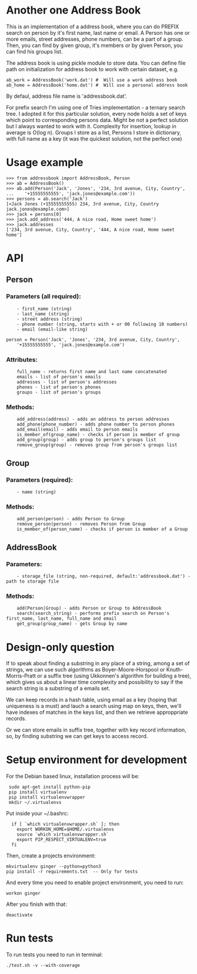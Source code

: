 # Another one Address Book

This is an implementation of a address book, where you can do PREFIX search on
person by it's first name, last name or email. A Person has one or more emails,
street addresses, phone numbers, can be a part of a group. Then, you can find
by given group, it's members or by given Person, you can find his groups list.

The address book is using pickle module to store data. You can define file path
on initialization for address book to work with certain dataset, e.g.

    ab_work = AddressBook('work.dat') #  Will use a work address book
    ab_home = AddressBook('home.dat') #  Will use a personal address book

By defaul, address file name is 'addressbook.dat'.

For prefix search I'm using one of Tries implementation - a ternary search tree.
I adopted it for this particular solution, every node holds a set of keys which
point to corresponding persons data. Might be not a perfect solution but I
always wanted to work with it. Complexity for insertion, lookup in average is 
O(log n). Groups I store as a list, Persons I store in dictionary, with full name
as a key (it was the quickest solution, not the perfect one)

# Usage example

    >>> from addressbook import AddressBook, Person
    >>> ab = AddressBook()
    >>> ab.add(Person('Jack', 'Jones', '234, 3rd avenue, City, Country', 
    ...    '+15555555555', 'jack.jones@example.com'))
    >>> persons = ab.search('Jack') 
    [<Jack Jones (+15555555555) 234, 3rd avenue, City, Country jack.jones@example.com>]
    >>> jack = persons[0]
    >>> jack.add_address('444, A nice road, Home sweet home')
    >>> jack.addresses
    ['234, 3rd avenue, City, Country', '444, A nice road, Home sweet home']
    
# API

## Person

### Parameters (all required):

        - first_name (string)
        - last_name (string)
        - street address (string)
        - phone number (string, starts with + or 00 following 10 numbers)
        - email (email-like string)

    person = Person('Jack', 'Jones', '234, 3rd avenue, City, Country', 
        '+15555555555', 'jack.jones@example.com')
    
### Attributes:

        full_name - returns first name and last name concatenated
        emails - list of person's emails
        addresses - list of person's addresses
        phones - list of person's phones
        groups - list of person's groups        

### Methods:
        
        add_address(address) - adds an address to person addresses
        add_phone(phone_number) - adds phone number to person phones
        add_email(email) - adds email to person emails
        is_member_of(group_name) - checks if person is member of group
        add_group(group) - adds group to person's groups list
        remove_group(group) - removes group from person's groups list
        

## Group

### Parameters (required):

        - name (string)

### Methods:
        
        add_person(person) - adds Person to Group
        remove_person(person) - removes Person from Group
        is_member_of(person_name) - checks if person is member of a Group

## AddressBook

### Parameters:
    
        - storage_file (string, non-required, default:'addressbook.dat') - path to storage file

### Methods:

        add(Person|Group) - adds Person or Group to AddressBook
        search(search_string) - performs prefix search on Person's first_name, last_name, full_name and email
        get_group(group_name) - gets Group by name        

# Design-only question

If to speak about finding a substring in any place of a string, among a set of
strings, we can use such algorithms as Boyer-Moore-Horspool or Knuth-Morris-Pratt
or a suffix tree (using Ukkonnen's algorithm for building a tree), which gives
us about a linear time complexity and possibility to say if the search string
is a substring of a emails set. 

We can keep records in a hash table, using email as a key (hoping that uniqueness
is a must) and lauch a search using map on keys, then, we'll have indexes of matches
in the keys list, and then we retrieve approppriate records.

Or we can store emails in suffix tree, together with key record information, so, by
finding substring we can get keys to access record.


# Setup environment for development

For the Debian
based linux, installation process will be:


     sudo apt-get install python-pip
     pip install virtualenv
     pip install virtualenvwrapper
     mkdir ~/.virtualenvs


Put inside your ~/.bashrc:
 
      if [ `which virtualenvwrapper.sh` ]; then 
        export WORKON_HOME=$HOME/.virtualenvs
        source `which virtualenvwrapper.sh`
        export PIP_RESPECT_VIRTUALENV=true
      fi

Then, create a projects environment:

    mkvirtualenv ginger --python=python3
    pip install -r requirements.txt  -- Only for tests
 
And every time you need to enable project environment, you need to
 run:
 
    workon ginger
 
After you finish with that:
 
    deactivate
 


# Run tests

To run tests you need to run in terminal:
  
    ./test.sh -v --with-coverage
    

